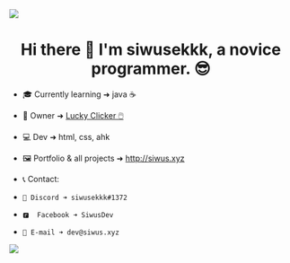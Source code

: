 <image src="http://luckycode.pl/assets/pics/fala.png" >

<h1 align="center">
  Hi there 👋 I'm siwusekkk, a novice programmer. 😎
</h1>

- 🎓 Currently learning ➜ java ☕

- 👑 Owner ➜ <a href="http://luckyclicker.pl" target="_blank"  > Lucky Clicker 🖱️ </a>

- 💻 Dev ➜ html, css, ahk

- 🖼️ Portfolio & all projects ➜ http://siwus.xyz

- 📞 Contact:
-     💭 Discord ➜ siwusekkk#1372
-     🅵  Facebook ➜ SiwusDev
-     📨 E-mail ➜ dev@siwus.xyz

<image src="http://luckycode.pl/assets/pics/fala2.png" >
